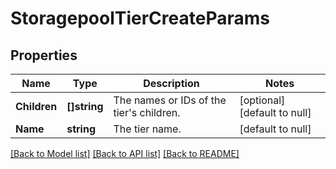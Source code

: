 # StoragepoolTierCreateParams

## Properties
Name | Type | Description | Notes
------------ | ------------- | ------------- | -------------
**Children** | **[]string** | The names or IDs of the tier&#39;s children. | [optional] [default to null]
**Name** | **string** | The tier name. | [default to null]

[[Back to Model list]](../README.md#documentation-for-models) [[Back to API list]](../README.md#documentation-for-api-endpoints) [[Back to README]](../README.md)


